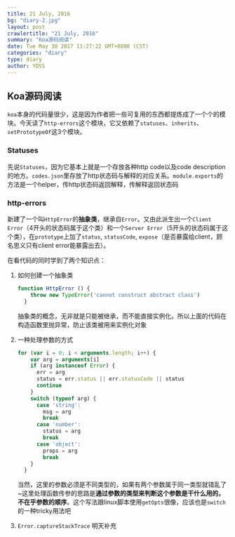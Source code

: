 ```yaml
---
title: 21 July, 2016
bg: "diary-2.jpg"
layout: post
crawlertitle: "21 July, 2016"
summary: "Koa源码阅读"
date: Tue May 30 2017 11:27:22 GMT+0800 (CST)
categories: "diary"
type: diary
author: YDSS
---
```


## Koa源码阅读

`koa`本身的代码量很少，这是因为作者把一些可复用的东西都提炼成了一个个的模块。今天读了`http-errors`这个模块，它又依赖了`statuses`、`inherits`、`setPrototypeOf`这3个模块。

### Statuses

先说`Statuses`，因为它基本上就是一个存放各种http code以及code description的地方。`codes.json`里存放了http状态码与解释的对应关系。`module.exports`的方法是一个helper，传http状态码返回解释，传解释返回状态码

### http-errors

新建了一个叫`HttpError`的**抽象类**，继承自`Error`。又由此派生出一个`Client Error`（4开头的状态码属于这个类）和一个`Server Error`（5开头的状态码属于这个类），在`prototype`上加了`status`, `statusCode`, `expose`（是否暴露给client，顾名思义只有client error能暴露出去）。

在看代码的同时学到了两个知识点：

1. 如何创建一个抽象类

	```js
	function HttpError () {
	    throw new TypeError('cannot construct abstract class')
	  }
	```
	抽象类的概念，无非就是只能被继承，而不能直接实例化。所以上面的代码在构造函数里抛异常，防止该类被用来实例化对象

2. 一种处理参数的方式

	```js
	for (var i = 0; i < arguments.length; i++) {
	    var arg = arguments[i]
	    if (arg instanceof Error) {
	      err = arg
	      status = err.status || err.statusCode || status
	      continue
	    }
	    switch (typeof arg) {
	      case 'string':
	        msg = arg
	        break
	      case 'number':
	        status = arg
	        break
	      case 'object':
	        props = arg
	        break
	    }
	  }
	```
	当然，这里的参数必须是不同类型的，如果有两个参数属于同一类型就错乱了~这里处理函数传参的思路是**通过参数的类型来判断这个参数是干什么用的，不在乎参数的顺序**。这个写法跟linux脚本使用`getOpts`很像，应该也是`switch`的一种tricky用法吧
	
3. `Error.captureStackTrace` 明天补充
